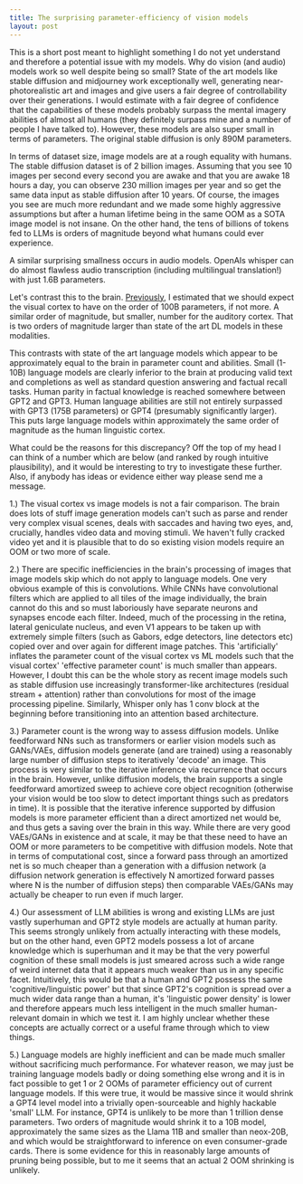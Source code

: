 ```yaml
---
title: The surprising parameter-efficiency of vision models 
layout: post
---
```


This is a short post meant to highlight something I do not yet understand and therefore a potential issue with my models. Why do vision (and audio) models work so well despite being so small? State of the art models like stable diffusion and midjourney work exceptionally well, generating near-photorealistic art and images and give users a fair degree of controllability over their generations. I would estimate with a fair degree of confidence that the capabilities of these models probably surpass the mental imagery abilities of almost all humans (they definitely surpass mine and a number of people I have talked to). However, these models are also super small in terms of parameters. The original stable diffusion is only 890M parameters. 

In terms of dataset size, image models are at a rough equality with humans. The stable diffusion dataset is of 2 billion images. Assuming that you see 10 images per second every second you are awake and that you are awake 18 hours a day, you can observe 230 million images per year and so get the same data input as stable diffusion after 10 years. Of course, the images you see are much more redundant and we made some highly aggressive assumptions but after a human lifetime being in the same OOM as a SOTA image model is not insane. On the other hand, the tens of billions of tokens fed to LLMs is orders of magnitude beyond what humans could ever experience.

A similar surprising smallness occurs in audio models. OpenAIs whisper can do almost flawless audio transcription (including multilingual translation!) with just 1.6B parameters. 

Let's contrast this to the brain. [Previously](https://www.beren.io/2022-08-06-The-scale-of-the-brain-vs-machine-learning/), I estimated that we should expect the visual cortex to have on the order of 100B parameters, if not more. A similar order of magnitude, but smaller, number for the auditory cortex. That is two orders of magnitude larger than state of the art DL models in these modalities.

This contrasts with state of the art language models which appear to be approximately equal to the brain in parameter count and abilities. Small (1-10B) language models are clearly inferior to the brain at producing valid text and completions as well as standard question answering and factual recall tasks. Human parity in factual knowledge is reached somewhere between GPT2 and GPT3. Human language abilities are still not entirely surpassed with GPT3 (175B parameters) or GPT4 (presumably significantly larger). This puts large language models within approximately the same order of magnitude as the human linguistic cortex. 

What could be the reasons for this discrepancy? Off the top of my head I can think of a number which are below (and ranked by rough intuitive plausibility), and it would be interesting to try to investigate these further. Also, if anybody has ideas or evidence either way please send me a message.

1.) The visual cortex vs image models is not a fair comparison. The brain does lots of stuff image generation models can't such as parse and render very complex visual scenes, deals with saccades and having two eyes, and, crucially, handles video data and moving stimuli. We haven't fully cracked video yet and it is plausible that to do so existing vision models require an OOM or two more of scale. 

2.) There are specific inefficiencies in the brain's processing of images that image models skip which do not apply to language models. One very obvious example of this is convolutions. While CNNs have convolutional filters which are applied to all tiles of the image individually, the brain cannot do this and so must laboriously have separate neurons and synapses encode each filter. Indeed, much of the processing in the retina, lateral geniculate nucleus, and even V1 appears to be taken up with extremely simple filters (such as Gabors, edge detectors, line detectors etc) copied over and over again for different image patches. This 'artificially' inflates the parameter count of the visual cortex vs ML models such that the visual cortex' 'effective parameter count' is much smaller than appears. However, I doubt this can be the whole story as recent image models such as stable diffusion use increasingly transformer-like architectures (residual stream + attention) rather than convolutions for most of the image processing pipeline. Similarly, Whisper only has 1 conv block at the beginning before transitioning into an attention based architecture.

3.) Parameter count is the wrong way to assess diffusion models. Unlike feedforward NNs such as transformers or earlier vision models such as GANs/VAEs, diffusion models generate (and are trained) using a reasonably large number of diffusion steps to iteratively 'decode' an image. This process is very similar to the iterative inference via recurrence that occurs in the brain. However, unlike diffusion models, the brain supports a single feedforward amortized sweep to achieve core object recognition (otherwise your vision would be too slow to detect important things such as predators in time). It is possible that the iterative inference supported by diffusion models is more parameter efficient than a direct amortized net would be, and thus gets a saving over the brain in this way. While there are very good VAEs/GANs in existence and at scale, it may be that these need to have an OOM or more parameters to be competitive with diffusion models. Note that in terms of computational cost, since a forward pass through an amortized net is so much cheaper than a generation with a diffusion network (a diffusion network generation is effectively N amortized forward passes where N is the number of diffusion steps) then comparable VAEs/GANs may actually be cheaper to run even if much larger.

4.) Our assessment of LLM abilities is wrong and existing LLMs are just vastly superhuman and GPT2 style models are actually at human parity. This seems strongly unlikely from actually interacting with these models, but on the other hand, even GPT2 models possess a lot of arcane knowledge which is superhuman and it may be that the very powerful cognition of these small models is just smeared across such a wide range of weird internet data that it appears much weaker than us in any specific facet. Intuitively, this would be that a human and GPT2 possess the same 'cognitive/linguistic power' but that since GPT2's cognition is spread over a much wider data range than a human, it's 'linguistic power density' is lower and therefore appears much less intelligent in the much smaller human-relevant domain in which we test it. I am highly unclear whether these concepts are actually correct or a useful frame through which to view things.

5.) Language models are highly inefficient and can be made much smaller without sacrificing much performance. For whatever reason, we may just be training language models badly or doing something else wrong and it is in fact possible to get 1 or 2 OOMs of parameter efficiency out of current language models. If this were true, it would be massive since it would shrink a GPT4 level model into a trivially open-sourceable and highly hackable 'small' LLM. For instance, GPT4 is unlikely to be more than 1 trillion dense parameters. Two orders of magnitude would shrink it to a 10B model, approximately the same sizes as the Llama 11B and smaller than neox-20B, and which would be straightforward to inference on even consumer-grade cards. There is some evidence for this in reasonably large amounts of pruning being possible, but to me it seems that an actual 2 OOM shrinking is unlikely.
